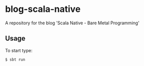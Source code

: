 # blog-scala-native
A repository for the blog 'Scala Native - Bare Metal Programming'

## Usage
To start type:

```bash
$ sbt run
```
